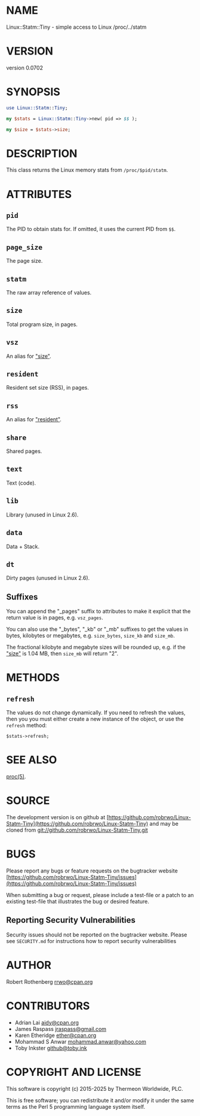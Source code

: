 # NAME

Linux::Statm::Tiny - simple access to Linux /proc/../statm

# VERSION

version 0.0702

# SYNOPSIS

```perl
use Linux::Statm::Tiny;

my $stats = Linux::Statm::Tiny->new( pid => $$ );

my $size = $stats->size;
```

# DESCRIPTION

This class returns the Linux memory stats from `/proc/$pid/statm`.

# ATTRIBUTES

## `pid`

The PID to obtain stats for. If omitted, it uses the current PID from
`$$`.

## `page_size`

The page size.

## `statm`

The raw array reference of values.

## `size`

Total program size, in pages.

## `vsz`

An alias for ["size"](#size).

## `resident`

Resident set size (RSS), in pages.

## `rss`

An alias for ["resident"](#resident).

## `share`

Shared pages.

## `text`

Text (code).

## `lib`

Library (unused in Linux 2.6).

## `data`

Data + Stack.

## `dt`

Dirty pages (unused in Linux 2.6).

## Suffixes

You can append the "\_pages" suffix to attributes to make it explicit
that the return value is in pages, e.g. `vsz_pages`.

You can also use the "\_bytes", "\_kb" or "\_mb" suffixes to get the
values in bytes, kilobytes or megabytes, e.g. `size_bytes`, `size_kb`
and `size_mb`.

The fractional kilobyte and megabyte sizes will be rounded up, e.g.
if the ["size"](#size) is 1.04 MB, then `size_mb` will return "2".

# METHODS

## `refresh`

The values do not change dynamically. If you need to refresh the
values, then you you must either create a new instance of the object,
or use the `refresh` method:

```
$stats->refresh;
```

# SEE ALSO

[proc(5)](http://man.he.net/man5/proc).

# SOURCE

The development version is on github at [https://github.com/robrwo/Linux-Statm-Tiny](https://github.com/robrwo/Linux-Statm-Tiny)
and may be cloned from [git://github.com/robrwo/Linux-Statm-Tiny.git](git://github.com/robrwo/Linux-Statm-Tiny.git)

# BUGS

Please report any bugs or feature requests on the bugtracker website
[https://github.com/robrwo/Linux-Statm-Tiny/issues](https://github.com/robrwo/Linux-Statm-Tiny/issues)

When submitting a bug or request, please include a test-file or a
patch to an existing test-file that illustrates the bug or desired
feature.

## Reporting Security Vulnerabilities

Security issues should not be reported on the bugtracker website. Please see `SECURITY.md` for instructions how to
report security vulnerabilities

# AUTHOR

Robert Rothenberg <rrwo@cpan.org>

# CONTRIBUTORS

- Adrian Lai <aidy@cpan.org>
- James Raspass <jraspass@gmail.com>
- Karen Etheridge <ether@cpan.org>
- Mohammad S Anwar <mohammad.anwar@yahoo.com>
- Toby Inkster <github@toby.ink>

# COPYRIGHT AND LICENSE

This software is copyright (c) 2015-2025 by Thermeon Worldwide, PLC.

This is free software; you can redistribute it and/or modify it under
the same terms as the Perl 5 programming language system itself.
